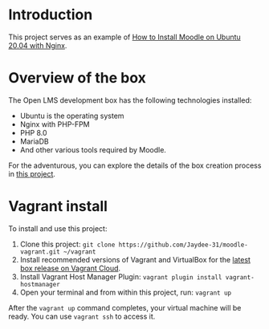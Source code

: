 # Introduction

This project serves as an example of [How to Install Moodle on Ubuntu 20.04 with Nginx](https://linux.how2shout.com/how-to-install-moodle-on-ubuntu-20-04-with-nginx/?fbclid=IwAR190M_gwv7u0ZqxFEnN5hDJdmvA7skN8rROBFaIwzCKxSddm7QzKhWeIX8).

# Overview of the box

The Open LMS development box has the following technologies installed:

- Ubuntu is the operating system
- Nginx with PHP-FPM
- PHP 8.0
- MariaDB
- And other various tools required by Moodle.

For the adventurous, you can explore the details of the box creation process in [this project](https://github.com/open-lms-open-source/moodle-vagrant-box).

# Vagrant install

To install and use this project:

1. Clone this project: `git clone https://github.com/Jaydee-31/moodle-vagrant.git ~/vagrant`
2. Install recommended versions of Vagrant and VirtualBox for the [latest box release on Vagrant Cloud](https://app.vagrantup.com/open-lms-open-source/boxes/ubuntu-18.04-moodle-dev).
3. Install Vagrant Host Manager Plugin: `vagrant plugin install vagrant-hostmanager`
4. Open your terminal and from within this project, run: `vagrant up`

After the `vagrant up` command completes, your virtual machine will be ready. You can use `vagrant ssh` to access it.
